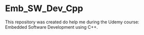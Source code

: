 # Emb_SW_Dev_Cpp
This repository was created do help me during the Udemy course: Embedded Software Development using C++.
